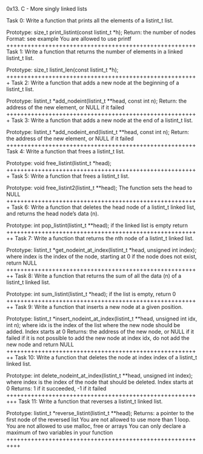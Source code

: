 0x13. C - More singly linked lists

Task 0:
Write a function that prints all the elements of a listint_t list.

Prototype: size_t print_listint(const listint_t \*h);
Return: the number of nodes
Format: see example
You are allowed to use printf
++++++++++++++++++++++++++++++++++++++++++++++++++++++
Task 1:
Write a function that returns the number of elements in a linked listint_t list.

Prototype: size_t listint_len(const listint_t \*h);
+++++++++++++++++++++++++++++++++++++++++++++++++++++++
Task 2:
Write a function that adds a new node at the beginning of a listint_t list.

Prototype: listint_t \*add_nodeint(listint_t \*\*head, const int n);
Return: the address of the new element, or NULL if it failed
+++++++++++++++++++++++++++++++++++++++++++++++++++++++
Task 3:
Write a function that adds a new node at the end of a listint_t list.

Prototype: listint_t \*add_nodeint_end(listint_t \*\*head, const int n);
Return: the address of the new element, or NULL if it failed
++++++++++++++++++++++++++++++++++++++++++++++++++++++
Task 4:
Write a function that frees a listint_t list.

Prototype: void free_listint(listint_t \*head);
+++++++++++++++++++++++++++++++++++++++++++++++++++++++
Task 5:
Write a function that frees a listint_t list.

Prototype: void free_listint2(listint_t **head);
The function sets the head to NULL
+++++++++++++++++++++++++++++++++++++++++++++++++++++++
Task 6:
Write a function that deletes the head node of a listint_t linked list, and returns the head node’s data (n).

Prototype: int pop_listint(listint_t **head);
if the linked list is empty return
++++++++++++++++++++++++++++++++++++++++++++++++++++++++
Task 7:
Write a function that returns the nth node of a listint_t linked list.

Prototype: listint_t *get_nodeint_at_index(listint_t *head, unsigned int index);
where index is the index of the node, starting at 0
if the node does not exist, return NULL
++++++++++++++++++++++++++++++++++++++++++++++++++++++++
Task 8:
Write a function that returns the sum of all the data (n) of a listint_t linked list.

Prototype: int sum_listint(listint_t \*head);
if the list is empty, return 0
++++++++++++++++++++++++++++++++++++++++++++++++++++++++
Task 9:
Write a function that inserts a new node at a given position.

Prototype: listint_t \*insert_nodeint_at_index(listint_t **head, unsigned int idx, int n);
where idx is the index of the list where the new node should be added. Index starts at 0
Returns: the address of the new node, or NULL if it failed
if it is not possible to add the new node at index idx, do not add the new node and return NULL
++++++++++++++++++++++++++++++++++++++++++++++++++++++++
Task 10:
Write a function that deletes the node at index index of a listint_t linked list.

Prototype: int delete_nodeint_at_index(listint_t **head, unsigned int index);
where index is the index of the node that should be deleted. Index starts at 0
Returns: 1 if it succeeded, -1 if it failed
+++++++++++++++++++++++++++++++++++++++++++++++++++++++++
Task 11:
Write a function that reverses a listint_t linked list.

Prototype: listint_t \*reverse_listint(listint_t **head);
Returns: a pointer to the first node of the reversed list
You are not allowed to use more than 1 loop.
You are not allowed to use malloc, free or arrays
You can only declare a maximum of two variables in your function
++++++++++++++++++++++++++++++++++++++++++++++++++++++++++

